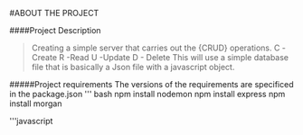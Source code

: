 #ABOUT THE PROJECT

####Project Description
>Creating a simple server that carries out the {CRUD} operations.
>C -Create
>R -Read
>U -Update
>D - Delete
>This will use a simple database file that is basically a Json file with a javascript object.

#####Project requirements
The versions of the requirements are  specificed in the package.json
'''
bash
npm install nodemon
npm install express
npm install morgan 

'''javascript